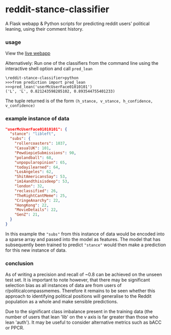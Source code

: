 # reddit-stance-classifier
A Flask webapp & Python scripts for predicting reddit users' political leaning, using their comment history.


### usage
View the [live webapp](https://www.reddit-lean.com)

Alternatively: Run one of the classifiers from the command line using the interactive shell option and call `pred_lean`

```python3
\reddit-stance-classifier>python
>>>from prediction import pred_lean
>>>pred_lean('userMcUserFace01010101')
('L', 'L', 0.821243598285102, 0.893544755401233)
```
The tuple returned is of the form `(h_stance, v_stance, h_confidence, v_confidence)`


### example instance of data
```json
"userMcUserFace01010101": {
  "stance": "libleft",
  "subs": {
    "rollercoasters": 1037,
    "CasualUK": 101,
    "PewdiepieSubmissions": 90,
    "polandball": 68,
    "unpopularopinion": 65,
    "todayilearned": 64,
    "LosAngeles": 62,
    "ShitAmericansSay": 53,
    "im14andthisisdeep": 53,
    "london": 32,
    "reclassified": 26,
    "TheRightCantMeme": 25,
    "CringeAnarchy": 22,
    "HongKong": 22,
    "MovieDetails": 22,
    "GenZ": 21,
  }
}
```

In this example the `"subs"` from this instance of data would be encoded into a sparse array and passed into the model as features.
The model that has subsequently been trained to predict `"stance"` would then make a prediction for this new instance of data.


### conclusion

As of writing a precision and recall of ~0.8 can be achieved on the unseen test set.
It is important to note however, that there may be significant selection bias as all instances of data are from users of r/politicalcompassmemes.
Therefore it remains to be seen whether this approach to identifying political positions will generalise to the Reddit population as a whole and make sensible predictions.

Due to the significant class imbalance present in the training data (the number of users that lean 'lib' on the v axis is far greater than those who lean 'auth'). It may be useful to consider alternative metrics such as bACC or PPCR.
